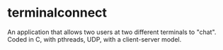 # terminalconnect
An application that allows two users at two different terminals to "chat". Coded in C, with pthreads, UDP, with a client-server model.
